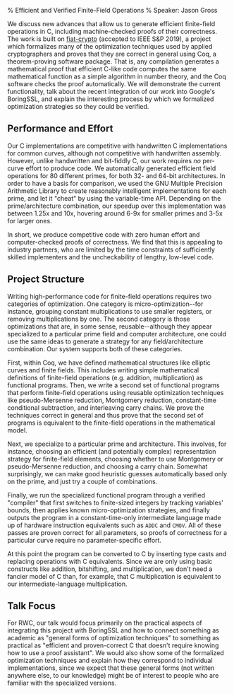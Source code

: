 % Efficient and Verified Finite-Field Operations
% Speaker: Jason Gross

We discuss new advances that allow us to generate efficient finite-field
operations in C, including machine-checked proofs of their correctness. The
work is built on [fiat-crypto](http://adam.chlipala.net/papers/FiatCryptoSP19/)
(accepted to IEEE S&P 2019), a project which formalizes many of the
optimization techniques used by applied cryptographers and proves that they are
correct in general using Coq, a theorem-proving software package. That is, any
compilation generates a mathematical proof that efficient C-like code computes
the same mathematical function as a simple algorithm in number theory, and the
Coq software checks the proof automatically. We will demonstrate the current
functionality, talk about the recent integration of our work into Google's
BoringSSL, and explain the interesting process by which we formalized
optimization strategies so they could be verified.

## Performance and Effort

Our C implementations are competitive with handwritten C implementations for
common curves, although not competitive with handwritten assembly. However,
unlike handwritten and bit-fiddly C, our work requires *no* per-curve effort to
produce code. We automatically generated efficient field operations for 80
different primes, for both 32- and 64-bit architectures. In order to have a
basis for comparison, we used the GNU Multiple Precision Arithmetic Library to
create reasonably intelligent implementations for each prime, and let it
"cheat" by using the variable-time API. Depending on the prime/architecture
combination, our speedup over this implementation was between 1.25x and 10x,
hovering around 6-9x for smaller primes and 3-5x for larger ones.

In short, we produce competitive code with zero human effort and
computer-checked proofs of correctness. We find that this is appealing to
industry partners, who are limited by the time constraints of sufficiently
skilled implementers and the uncheckability of lengthy, low-level code.

## Project Structure

Writing high-performance code for finite-field operations requires two
categories of optimization. One category is micro-optimization--for instance,
grouping constant multiplications to use smaller registers, or removing
multiplications by one.  The second category is those optimizations that are,
in some sense, reusable--although they appear specialized to a particular prime
field and computer architecture, one could use the same ideas to generate a
strategy for any field/architecture combination. Our system supports both of
these categories.

First, within Coq, we have defined mathematical structures like elliptic curves
and finite fields. This includes writing simple mathematical definitions of
finite-field operations (e.g. addition, multiplication) as functional programs.
Then, we write a second set of functional programs that perform finite-field
operations using reusable optimization techniques like pseudo-Mersenne
reduction, Montgomery reduction, constant-time conditional subtraction, and
interleaving carry chains. We prove the techniques correct in general and thus
prove that the second set of programs is equivalent to the finite-field
operations in the mathematical model. 

Next, we specialize to a particular prime and architecture. This involves, for
instance, choosing an efficient (and potentially complex) representation
strategy for finite-field elements, choosing whether to use Montgomery or
pseudo-Mersenne reduction, and choosing a carry chain. Somewhat surprisingly,
we can make good heuristic guesses automatically based only on the prime, and
just try a couple of combinations.

Finally, we run the specialized functional program through a verified
"compiler" that first switches to finite-sized integers by tracking variables'
bounds, then applies known micro-optimization strategies, and finally outputs
the program in a constant-time-only intermediate language made up of hardware
instruction equivalents such as `ADDC` and `CMOV`. All of these passes are
proven correct for all parameters, so proofs of correctness for a particular
curve require no parameter-specific effort.

At this point the program can be converted to C by inserting type casts and
replacing operations with C equivalents. Since we are only using basic
constructs like addition, bitshifting, and multiplication, we don't need a
fancier model of C than, for example, that C multiplication is equivalent to
our intermediate-language multiplication.

## Talk Focus

For RWC, our talk would focus primarily on the practical aspects of integrating
this project with BoringSSL and how to connect something as academic as
"general forms of optimization techniques" to something as practical as
"efficient and proven-correct C that doesn't require knowing how to use a proof
assistant". We would also show some of the formalized optimization techniques
and explain how they correspond to individual implementations, since we expect
that these general forms (not written anywhere else, to our knowledge) might be
of interest to people who are familiar with the specialized versions.
